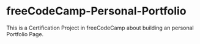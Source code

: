 # freeCodeCamp-Personal-Portfolio
This is a Certification Project in freeCodeCamp about building an personal Portfolio Page.
